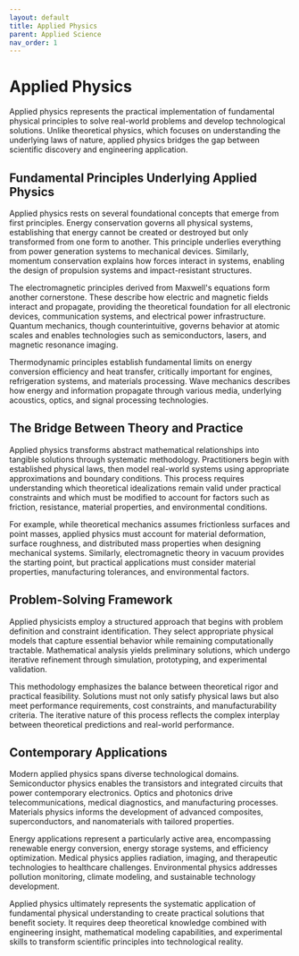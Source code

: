```yaml
---
layout: default
title: Applied Physics
parent: Applied Science
nav_order: 1
---
```


# Applied Physics

Applied physics represents the practical implementation of fundamental physical principles to solve real-world problems and develop technological solutions. Unlike theoretical physics, which focuses on understanding the underlying laws of nature, applied physics bridges the gap between scientific discovery and engineering application.

## Fundamental Principles Underlying Applied Physics

Applied physics rests on several foundational concepts that emerge from first principles. Energy conservation governs all physical systems, establishing that energy cannot be created or destroyed but only transformed from one form to another. This principle underlies everything from power generation systems to mechanical devices. Similarly, momentum conservation explains how forces interact in systems, enabling the design of propulsion systems and impact-resistant structures.

The electromagnetic principles derived from Maxwell's equations form another cornerstone. These describe how electric and magnetic fields interact and propagate, providing the theoretical foundation for all electronic devices, communication systems, and electrical power infrastructure. Quantum mechanics, though counterintuitive, governs behavior at atomic scales and enables technologies such as semiconductors, lasers, and magnetic resonance imaging.

Thermodynamic principles establish fundamental limits on energy conversion efficiency and heat transfer, critically important for engines, refrigeration systems, and materials processing. Wave mechanics describes how energy and information propagate through various media, underlying acoustics, optics, and signal processing technologies.

## The Bridge Between Theory and Practice

Applied physics transforms abstract mathematical relationships into tangible solutions through systematic methodology. Practitioners begin with established physical laws, then model real-world systems using appropriate approximations and boundary conditions. This process requires understanding which theoretical idealizations remain valid under practical constraints and which must be modified to account for factors such as friction, resistance, material properties, and environmental conditions.

For example, while theoretical mechanics assumes frictionless surfaces and point masses, applied physics must account for material deformation, surface roughness, and distributed mass properties when designing mechanical systems. Similarly, electromagnetic theory in vacuum provides the starting point, but practical applications must consider material properties, manufacturing tolerances, and environmental factors.

## Problem-Solving Framework

Applied physicists employ a structured approach that begins with problem definition and constraint identification. They select appropriate physical models that capture essential behavior while remaining computationally tractable. Mathematical analysis yields preliminary solutions, which undergo iterative refinement through simulation, prototyping, and experimental validation.

This methodology emphasizes the balance between theoretical rigor and practical feasibility. Solutions must not only satisfy physical laws but also meet performance requirements, cost constraints, and manufacturability criteria. The iterative nature of this process reflects the complex interplay between theoretical predictions and real-world performance.

## Contemporary Applications

Modern applied physics spans diverse technological domains. Semiconductor physics enables the transistors and integrated circuits that power contemporary electronics. Optics and photonics drive telecommunications, medical diagnostics, and manufacturing processes. Materials physics informs the development of advanced composites, superconductors, and nanomaterials with tailored properties.

Energy applications represent a particularly active area, encompassing renewable energy conversion, energy storage systems, and efficiency optimization. Medical physics applies radiation, imaging, and therapeutic technologies to healthcare challenges. Environmental physics addresses pollution monitoring, climate modeling, and sustainable technology development.

Applied physics ultimately represents the systematic application of fundamental physical understanding to create practical solutions that benefit society. It requires deep theoretical knowledge combined with engineering insight, mathematical modeling capabilities, and experimental skills to transform scientific principles into technological reality.
